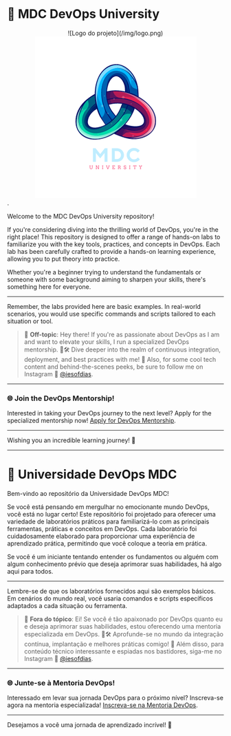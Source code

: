 # 🚀 MDC DevOps University

<center>
![Logo do projeto](/img/logo.png)
</center>

<div style="text-align:center"><img src="/img/logo.png" /></div>.


Welcome to the MDC DevOps University repository!

If you're considering diving into the thrilling world of DevOps, you're in the right place! This repository is designed to offer a range of hands-on labs to familiarize you with the key tools, practices, and concepts in DevOps. Each lab has been carefully crafted to provide a hands-on learning experience, allowing you to put theory into practice.

Whether you're a beginner trying to understand the fundamentals or someone with some background aiming to sharpen your skills, there's something here for everyone.

---

Remember, the labs provided here are basic examples. In real-world scenarios, you would use specific commands and scripts tailored to each situation or tool.

> 🚨 **Off-topic**: Hey there! If you're as passionate about DevOps as I am and want to elevate your skills, I run a specialized DevOps mentorship. 🧠🛠 Dive deeper into the realm of continuous integration, deployment, and best practices with me! 🚀 Also, for some cool tech content and behind-the-scenes peeks, be sure to follow me on Instagram 📸 [@iesofdias](https://www.instagram.com/iesofdias/).

---

### 🌐 **Join the DevOps Mentorship!**
Interested in taking your DevOps journey to the next level? Apply for the specialized mentorship now! [Apply for DevOps Mentorship](https://guilhermemaia.com/mentoria-devops).

---

Wishing you an incredible learning journey! 🌟

---

# 🚀 Universidade DevOps MDC

Bem-vindo ao repositório da Universidade DevOps MDC!

Se você está pensando em mergulhar no emocionante mundo DevOps, você está no lugar certo! Este repositório foi projetado para oferecer uma variedade de laboratórios práticos para familiarizá-lo com as principais ferramentas, práticas e conceitos em DevOps. Cada laboratório foi cuidadosamente elaborado para proporcionar uma experiência de aprendizado prática, permitindo que você coloque a teoria em prática.

Se você é um iniciante tentando entender os fundamentos ou alguém com algum conhecimento prévio que deseja aprimorar suas habilidades, há algo aqui para todos.

---

Lembre-se de que os laboratórios fornecidos aqui são exemplos básicos. Em cenários do mundo real, você usaria comandos e scripts específicos adaptados a cada situação ou ferramenta.

> 🚨 **Fora do tópico**: Ei! Se você é tão apaixonado por DevOps quanto eu e deseja aprimorar suas habilidades, estou oferecendo uma mentoria especializada em DevOps. 🧠🛠 Aprofunde-se no mundo da integração contínua, implantação e melhores práticas comigo! 🚀 Além disso, para conteúdo técnico interessante e espiadas nos bastidores, siga-me no Instagram 📸 [@iesofdias](https://www.instagram.com/iesofdias/).

---

### 🌐 **Junte-se à Mentoria DevOps!**
Interessado em levar sua jornada DevOps para o próximo nível? Inscreva-se agora na mentoria especializada! [Inscreva-se na Mentoria DevOps](https://guilhermemaia.com/mentoria-devops).

---

Desejamos a você uma jornada de aprendizado incrível! 🌟
